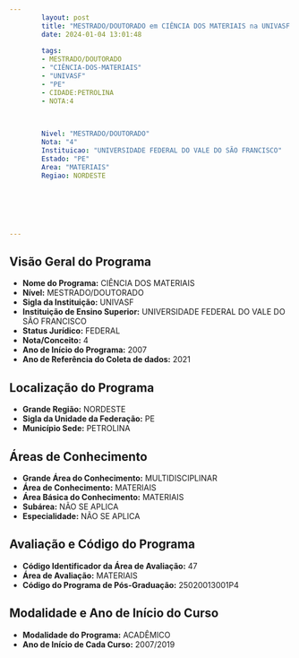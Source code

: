 ```yaml
---
        layout: post
        title: "MESTRADO/DOUTORADO em CIÊNCIA DOS MATERIAIS na UNIVASF  "
        date: 2024-01-04 13:01:48
     
        tags:
        - MESTRADO/DOUTORADO
        - "CIÊNCIA-DOS-MATERIAIS"
        - "UNIVASF"
        - "PE"
        - CIDADE:PETROLINA
        - NOTA:4
        
       

        Nivel: "MESTRADO/DOUTORADO"
        Nota: "4"
        Instituicao: "UNIVERSIDADE FEDERAL DO VALE DO SÃO FRANCISCO"
        Estado: "PE"
        Area: "MATERIAIS"
        Regiao: NORDESTE
        
        
        
        
        
        
---
```

## Visão Geral do Programa
- **Nome do Programa:** CIÊNCIA DOS MATERIAIS
- **Nível:** MESTRADO/DOUTORADO
- **Sigla da Instituição:** UNIVASF
- **Instituição de Ensino Superior:** UNIVERSIDADE FEDERAL DO VALE DO SÃO FRANCISCO
- **Status Jurídico:** FEDERAL
- **Nota/Conceito:** 4
- **Ano de Início do Programa:** 2007
- **Ano de Referência do Coleta de dados:** 2021

## Localização do Programa
- **Grande Região:** NORDESTE
- **Sigla da Unidade da Federação:** PE
- **Município Sede:** PETROLINA

## Áreas de Conhecimento
- **Grande Área do Conhecimento:** MULTIDISCIPLINAR
- **Área de Conhecimento:** MATERIAIS
- **Área Básica do Conhecimento:** MATERIAIS
- **Subárea:** NÃO SE APLICA
- **Especialidade:** NÃO SE APLICA

## Avaliação e Código do Programa
- **Código Identificador da Área de Avaliação:** 47
- **Área de Avaliação:** MATERIAIS
- **Código do Programa de Pós-Graduação:** 25020013001P4


## Modalidade e Ano de Início do Curso
- **Modalidade do Programa:** ACADÊMICO
- **Ano de Início de Cada Curso:** 2007/2019
